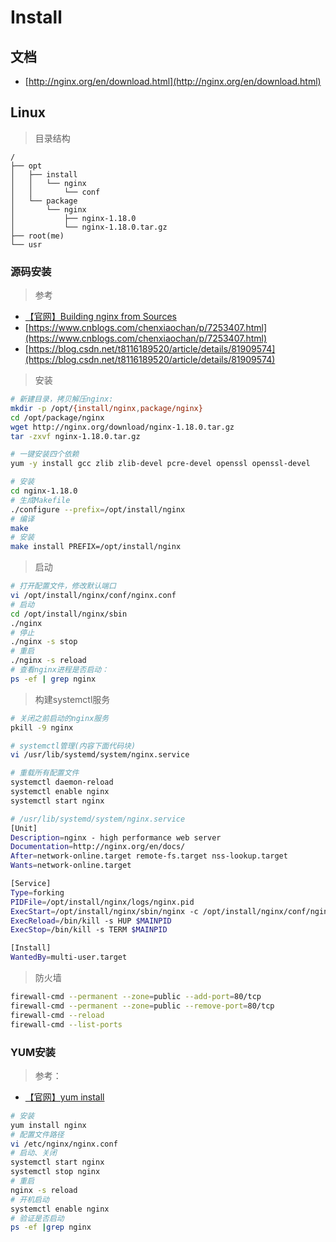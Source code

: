 # Install

## 文档

- [http://nginx.org/en/download.html](http://nginx.org/en/download.html)

## Linux

> 目录结构

```
/
├── opt
│   ├── install
│   │   └── nginx
│   │       └── conf
│   └── package
│       └── nginx
│           ├── nginx-1.18.0
│           └── nginx-1.18.0.tar.gz
├── root(me)
└── usr
```

### 源码安装

> 参考

- [【官网】Building nginx from Sources](http://nginx.org/en/docs/configure.html)
- [https://www.cnblogs.com/chenxiaochan/p/7253407.html](https://www.cnblogs.com/chenxiaochan/p/7253407.html)
- [https://blog.csdn.net/t8116189520/article/details/81909574](https://blog.csdn.net/t8116189520/article/details/81909574)

> 安装

```sh
# 新建目录，拷贝解压nginx:
mkdir -p /opt/{install/nginx,package/nginx}
cd /opt/package/nginx
wget http://nginx.org/download/nginx-1.18.0.tar.gz
tar -zxvf nginx-1.18.0.tar.gz

# 一键安装四个依赖
yum -y install gcc zlib zlib-devel pcre-devel openssl openssl-devel

# 安装
cd nginx-1.18.0
# 生成Makefile
./configure --prefix=/opt/install/nginx
# 编译
make
# 安装
make install PREFIX=/opt/install/nginx
```

> 启动

```sh
# 打开配置文件，修改默认端口
vi /opt/install/nginx/conf/nginx.conf
# 启动
cd /opt/install/nginx/sbin
./nginx
# 停止
./nginx -s stop
# 重启
./nginx -s reload
# 查看nginx进程是否启动：
ps -ef | grep nginx
```

> 构建systemctl服务

```sh
# 关闭之前启动的nginx服务
pkill -9 nginx

# systemctl管理(内容下面代码块)
vi /usr/lib/systemd/system/nginx.service

# 重载所有配置文件
systemctl daemon-reload
systemctl enable nginx
systemctl start nginx
```

```sh
# /usr/lib/systemd/system/nginx.service
[Unit]
Description=nginx - high performance web server
Documentation=http://nginx.org/en/docs/
After=network-online.target remote-fs.target nss-lookup.target
Wants=network-online.target

[Service]
Type=forking
PIDFile=/opt/install/nginx/logs/nginx.pid
ExecStart=/opt/install/nginx/sbin/nginx -c /opt/install/nginx/conf/nginx.conf
ExecReload=/bin/kill -s HUP $MAINPID
ExecStop=/bin/kill -s TERM $MAINPID

[Install]
WantedBy=multi-user.target
```

> 防火墙

```sh
firewall-cmd --permanent --zone=public --add-port=80/tcp
firewall-cmd --permanent --zone=public --remove-port=80/tcp
firewall-cmd --reload
firewall-cmd --list-ports
```

### YUM安装

> 参考：

- [【官网】yum install](http://nginx.org/en/linux_packages.html#RHEL-CentOS)

```sh
# 安装
yum install nginx
# 配置文件路径
vi /etc/nginx/nginx.conf
# 启动、关闭
systemctl start nginx
systemctl stop nginx
# 重启
nginx -s reload
# 开机启动
systemctl enable nginx
# 验证是否启动
ps -ef |grep nginx
```
